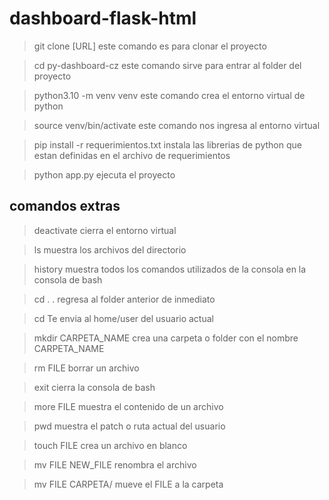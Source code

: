 # dashboard-flask-html

> git clone [URL]
este comando es para clonar el proyecto

> cd py-dashboard-cz
este comando sirve para entrar al folder del proyecto

> python3.10 -m venv venv
este comando crea el entorno virtual de python

> source venv/bin/activate
este comando nos ingresa al entorno virtual

> pip install -r requerimientos.txt
instala las librerias de python que estan definidas en el archivo de requerimientos 

> python app.py
ejecuta el proyecto

## comandos extras
> deactivate
cierra el entorno virtual

> ls 
muestra los archivos del directorio

> history 
muestra todos los comandos utilizados de la consola en la consola de bash 

> cd . . 
regresa al folder anterior de inmediato

> cd
Te envia al home/user del usuario actual

> mkdir CARPETA_NAME
crea una carpeta o folder con el nombre CARPETA_NAME

> rm FILE
borrar un archivo

> exit 
cierra la consola de bash

> more FILE
muestra el contenido de un archivo

> pwd
muestra el patch o ruta actual del usuario

> touch FILE
crea un archivo en blanco

> mv FILE NEW_FILE
renombra el archivo 

> mv FILE CARPETA/
mueve el FILE a la carpeta
